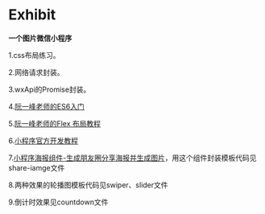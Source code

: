 # Exhibit

**一个图片微信小程序**

 1.css布局练习。
 
 2.网络请求封装。
 
 3.wxApi的Promise封装。
 
 4.[阮一峰老师的ES6入门](http://es6.ruanyifeng.com/#README)

 5.[阮一峰老师的Flex 布局教程](http://www.ruanyifeng.com/blog/2015/07/flex-grammar.html)
 
 6.[小程序官方开发教程](https://developers.weixin.qq.com/ebook?action=get_post_info&token=935589521&volumn=1&lang=zh_CN&book=miniprogram&docid=0008aeea9a8978ab0086a685851c0a)

 7.[小程序海报组件-生成朋友圈分享海报并生成图片](https://github.com/jasondu/wxa-plugin-canvas)，用这个组件封装模板代码见share-iamge文件

 8.两种效果的轮播图模板代码见swiper、slider文件

 9.倒计时效果见countdown文件